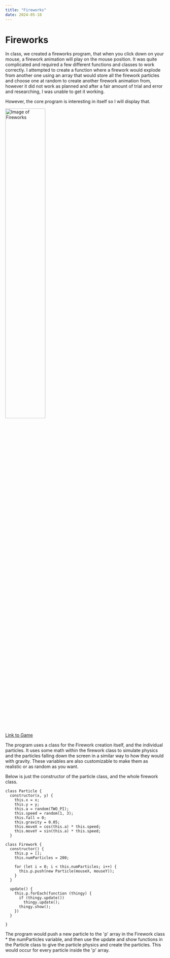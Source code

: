 ```yaml
---
title: "Fireworks"
date: 2024-05-18
---
```


# Fireworks

In class, we created a fireworks program, that when you click down on your mouse, a firework animation will play on the mouse position. It was quite complicated and required a few different functions and classes to work correctly. I attempted to create a function where a firework would explode from another one using an array that would store all the firework particles and choose one at random to create another firework animation from, however it did not work as planned and after a fair amount of trial and error and researching, I was unable to get it working. 

However, the core program is interesting in itself so I will display that.

<img src="/skills-github-pages/Images/Firework.png" alt="Image of Fireworks" width="50%">

[Link to Game](/skills-github-pages/All%20Projects/Classwork/Fireworks/index.html)

The program uses a class for the Firework creation itself, and the individual particles. It uses some math within the firework class to simulate physics and the particles falling down the screen in a similar way to how they would with gravity. These variables are also customizable to make them as realistic or as random as you want. 

Below is just the constructor of the particle class, and the whole firework class.

```
class Particle {
  constructor(x, y) {
    this.x = x;
    this.y = y;
    this.a = random(TWO_PI);
    this.speed = random(1, 3);
    this.fall = 0;
    this.gravity = 0.05;
    this.moveX = cos(this.a) * this.speed;
    this.moveY = sin(this.a) * this.speed;
  }
```
```
class Firework {
  constructor() {
    this.p = [];
    this.numParticles = 200;

    for (let i = 0; i < this.numParticles; i++) {
      this.p.push(new Particle(mouseX, mouseY));
    }
  }

  update() {
    this.p.forEach(function (thingy) {
      if (thingy.update())
        thingy.update();
      thingy.show();
    })
  }

}
```
The program would push a new particle to the 'p' array in the Firework class * the numParticles variable, and then use the update and show functions in the Particle class to give the particle physics and create the particles. This would occur for every particle inside the 'p' array.


